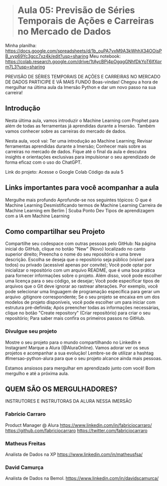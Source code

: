 > # Aula 05: Previsão de Séries Temporais de Ações e Carreiras no Mercado de Dados

Minha planilha: https://docs.google.com/spreadsheets/d/1b_ouPA7vxM9A3kWhhX34OOisPB_vyp69Yc3gcc7xz4k/edit?usp=sharing
Meu notebook: https://colab.research.google.com/drive/1tAycBPj4pOgqgGNhfDkYoT6IfXprm7L3?usp=sharing

PREVISÃO DE SÉRIES TEMPORAIS DE AÇÕES E CARREIRAS NO MERCADO DE DADOS
PARTICIPE E VÁ MAIS FUNDO
Boas-vindas! Chegou a hora de mergulhar na última aula da Imersão Python e dar um novo passo na sua carreira!

## Introdução

Nesta última aula, vamos introduzir o Machine Learning com Prophet para além de todas as ferramentas já aprendidas durante a Imersão. Também vamos conhecer sobre as carreiras do mercado de dados.

Nesta aula, você vai:
Ter uma introdução ao Machine Learning;
Revisar ferramentas aprendidas durante a Imersão;
Conhecer mais sobre as carreiras no mercado de dados.
Fique até o final da aula e descubra insights e orientações exclusivas para impulsionar o seu aprendizado de forma eficaz com o uso do ChatGPT.

Link do projeto:
Acesse o Google Colab
Código da aula 5

## Links importantes para você acompanhar a aula

Mergulhe mais profundo
Aprofunde-se nos seguintes tópicos:
O que é Machine Learning
Desmistificando termos de Machine Learning
Carreira de Machine Learning em Berlim | Scuba Ponto Dev
Tipos de aprendizagem com a IA em Machine Learning

## Como compartilhar seu Projeto

Compartilhe seu codespace com outras pessoas pelo GitHub:
Na página inicial do GitHub, clique no botão "New" (Novo) localizado no canto superior direito;
Preencha o nome do seu repositório e uma breve descrição. Escolha se deseja que o repositório seja público (visível para todos) ou privado (acessível apenas por convite);
Você pode optar por inicializar o repositório com um arquivo README, que é uma boa prática para fornecer informações sobre o projeto. Além disso, você pode escolher uma licença para o seu código, se desejar;
Você pode especificar tipos de arquivos que o Git deve ignorar ao rastrear alterações. Por exemplo, você pode selecionar uma linguagem de programação específica para gerar um arquivo .gitignore correspondente;
Se o seu projeto se encaixa em um dos modelos de projeto disponíveis, você pode escolher um para iniciar com estrutura pré-definida;
Após preencher todas as informações necessárias, clique no botão "Create repository" (Criar repositório) para criar o seu repositório;
Para saber mais confira os primeiros passos no GitHub.

### Divulgue seu projeto
Mostre o seu projeto para o mundo compartilhando no LinkedIn e Instagram! Marque a Alura (@AluraOnline). Vamos adorar ver os seus projetos e acompanhar a sua evolução! Lembre-se de utilizar a hashtag #Imersao-python-alura para que o seu projeto alcance ainda mais pessoas.

Estamos ansiosos para mergulhar em aprendizado junto com você! Bom mergulho e até a próxima aula.

## QUEM SÃO OS MERGULHADORES?
INSTRUTORES E INSTRUTORAS DA ALURA NESSA IMERSÃO
### Fabrício Carraro
Product Manager @ Alura
https://www.linkedin.com/in/fabriciocarraro/
https://github.com/fabriciocarraro
https://twitter.com/fabriciocarraro

### Matheus Freitas
Analista de Dados na XP
https://www.linkedin.com/in/matheusfsa/

### David Camurça
Analista de Dados na Bemol.
https://www.linkedin.com/in/davidscamurca/
<i class="ci ci-spotify ci-2x"></i>
